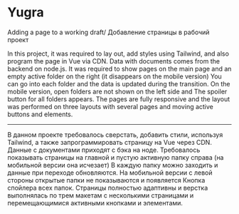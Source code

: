 # Yugra
Adding a page to a working draft/ Добавление страницы в рабочий проект

In this project, it was required to lay out, add styles using Tailwind, and also program the page in Vue via CDN.
Data with documents comes from the backend on node.js. It was required to show pages on the main page and an empty active folder on the right (it disappears on the mobile version)
You can go into each folder and the data is updated during the transition. On the mobile version, open folders are not shown on the left side and
The spoiler button for all folders appears.
The pages are fully responsive and the layout was performed on three layouts with several pages and moving active buttons and elements.

*****
В данном проекте требовалось сверстать, добавить стили, используя Tailwind, а также запрограммировать страницу на Vue через CDN. 
Данные с документами приходят с бэка на ноде. Требовалось показывать страницы на главной и пустую активную папку справа (на мобильной версии она исчезает)
В каждую папку можно заходить и данные при переходе обновляются. На мобильной версии с левой стороны открытые папки не показываются и 
появляется Кнопка спойлера всех папок. 
Страницы полностью адаптивны и верстка выполнялась по трем макетам с несколькими страницами и перемещающимися активными кнопками и элементами.
